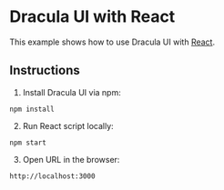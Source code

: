 # Dracula UI with React

This example shows how to use Dracula UI with [React](https://reactjs.org).

## Instructions

1. Install Dracula UI via npm:

```
npm install
```

2. Run React script locally:

```
npm start
```

3. Open URL in the browser:

```
http://localhost:3000
```